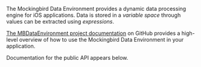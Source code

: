 The Mockingbird Data Environment provides a dynamic data processing engine for iOS applications. Data is stored in a *variable space* through values can be extracted using *expressions*.

[The MBDataEnvironment project documentation](https://github.com/emaloney/MBDataEnvironment/blob/master/README.md) on GitHub provides a high-level overview of how to use the Mockingbird Data Environment in your application.

Documentation for the public API appears below.